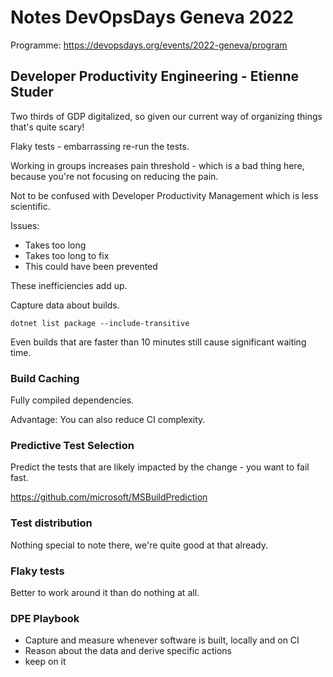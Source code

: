 # Notes DevOpsDays Geneva 2022
Programme: https://devopsdays.org/events/2022-geneva/program

## Developer Productivity Engineering - Etienne Studer

Two thirds of GDP digitalized, so given our current way of organizing things
that's quite scary!

Flaky tests - embarrassing re-run the tests.

Working in groups increases pain threshold - which is a bad thing here, because you're not focusing on reducing the pain.

Not to be confused with Developer Productivity Management which is less
scientific.

Issues:

- Takes too long
- Takes too long to fix
- This could have been prevented

These inefficiencies add up.

Capture data about builds.

	dotnet list package --include-transitive

Even builds that are faster than 10 minutes still cause significant waiting time.

### Build Caching
Fully compiled dependencies.

Advantage: You can also reduce CI complexity.

### Predictive Test Selection
Predict the tests that are likely impacted by the change - you want to fail
fast.

https://github.com/microsoft/MSBuildPrediction

### Test distribution
Nothing special to note there, we're quite good at that already.

### Flaky tests
Better to work around it than do nothing at all.

### DPE Playbook
- Capture and measure whenever software is built, locally and on CI
- Reason about the data and derive specific actions
- keep on it



